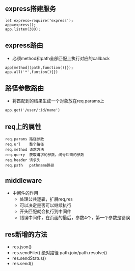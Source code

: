 ## express搭建服务
```
let express=require('express');
app=express();
app.listen(300);
```

## express路由
- 必须method和path全部匹配上执行对应的callback
```
app[method](path,function(){});
app.all('*',funtion(){})
```

## 路径参数路由
- 将匹配到的结果生成一个对象放在req.params上
```
app.get('/user/:id/name')
```

## req上的属性
```
req.params 路径参数
req.url    整个路径
req.method 请求方法
req.query  获取请求的参数，问号后面的参数
req.header 请求头
req.path   pathname路径
```

## middleware
- 中间件的作用 
    - 处理公共逻辑，扩展req,res
    - 可以决定是否可以继续执行
    - 开头匹配就会执行到中间件
    - 错误中间件，在页面的最后，参数4个，第一个参数是错误


## res新增的方法
- res.json() 
- res.sendFile() 绝对路径 path.join/path.resolve()
- res.sendStatus()
- res.send()